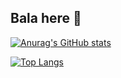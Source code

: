 ## Bala here 👋

[![Anurag's GitHub stats](https://github-readme-stats-git-main-balas-projects-676bbe0c.vercel.app/api?username=baala3&show_icons=true&theme=nightowl&rank_icon=github)](https://github.com/anuraghazra/github-readme-stats)


[![Top Langs](https://github-readme-stats-git-main-balas-projects-676bbe0c.vercel.app/api/top-langs/?username=baala3&size_weight=0&count_weight=1&layout=compact&hide_progress=true&theme=nightowl&hide=html,css,makefile,shell)](https://github.com/anuraghazra/github-readme-stats)



<!--
**baala3/baala3** is a ✨ _special_ ✨ repository because its `README.md` (this file) appears on your GitHub profile.

Here are some ideas to get you started:

- 🔭 I’m currently working on ...
- 🌱 I’m currently learning ...
- 👯 I’m looking to collaborate on ...
- 🤔 I’m looking for help with ...
- 💬 Ask me about ...
- 📫 How to reach me: ...
- 😄 Pronouns: ...
- ⚡ Fun fact: ...
-->
